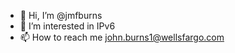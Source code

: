 - 👋 Hi, I’m @jmfburns
- 👀 I’m interested in IPv6
- 📫 How to reach me john.burns1@wellsfargo.com

<!---
jmfburns/jmfburns is a ✨ special ✨ repository because its `README.md` (this file) appears on your GitHub profile.
You can click the Preview link to take a look at your changes.
--->
